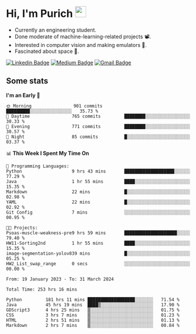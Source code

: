 <h1 align="left">Hi, I'm Purich
<img src="https://media.giphy.com/media/hvRJCLFzcasrR4ia7z/giphy.gif" width="30px"/></h1>

* Currently an engineering student.
* Done moderate of machine-learning-related projects :film_projector:.
* Interested in computer vision and making emulators :space_invader:.
* Fascinated about space :milky_way:.

[![Linkedin Badge](https://img.shields.io/badge/-Purich-blue?style=flat-square&logo=Linkedin&logoColor=white&link=https://www.linkedin.com/in/purich-siritip-16b3b3255/)](https://www.linkedin.com/in/purich-siritip-16b3b3255) [![Medium Badge](https://img.shields.io/badge/-@purich-gray?style=flat-square&labelColor=000000&logo=Medium&link=https://medium.com/@phuritsiritip)](https://medium.com/@phuritsiritip)
[![Gmail Badge](https://img.shields.io/badge/-mark.phurit@gmail.com-c14438?style=flat-square&logo=Gmail&logoColor=white&link=mailto:mark.phurit@gmail.com)](mailto:mark.phurit@gmail.com)

## Some stats

  
  <!--START_SECTION:waka-->
**I'm an Early 🐤** 

```text
🌞 Morning                901 commits         █████████░░░░░░░░░░░░░░░░   35.73 % 
🌆 Daytime                765 commits         ████████░░░░░░░░░░░░░░░░░   30.33 % 
🌃 Evening                771 commits         ████████░░░░░░░░░░░░░░░░░   30.57 % 
🌙 Night                  85 commits          █░░░░░░░░░░░░░░░░░░░░░░░░   03.37 % 
```


📊 **This Week I Spent My Time On** 

```text
💬 Programming Languages: 
Python                   9 hrs 43 mins       ███████████████████░░░░░░   77.29 % 
Java                     1 hr 55 mins        ████░░░░░░░░░░░░░░░░░░░░░   15.35 % 
Markdown                 22 mins             █░░░░░░░░░░░░░░░░░░░░░░░░   02.98 % 
YAML                     22 mins             █░░░░░░░░░░░░░░░░░░░░░░░░   02.92 % 
Git Config               7 mins              ░░░░░░░░░░░░░░░░░░░░░░░░░   00.95 % 

🐱‍💻 Projects: 
Psoas-muscle-weakness-pre9 hrs 59 mins       ████████████████████░░░░░   79.40 % 
HW11-Sorting2nd          1 hr 55 mins        ████░░░░░░░░░░░░░░░░░░░░░   15.35 % 
image-segmentation-yolov839 mins             █░░░░░░░░░░░░░░░░░░░░░░░░   05.25 % 
HW2_List_swap_range      0 secs              ░░░░░░░░░░░░░░░░░░░░░░░░░   00.00 % 
```


<!--END_SECTION:waka-->

  <!--START_SECTION:waka-simple-->

```text
From: 19 January 2023 - To: 31 March 2024

Total Time: 253 hrs 16 mins

Python         181 hrs 11 mins ██████████████████░░░░░░░   71.54 %
Java           45 hrs 19 mins  ████▒░░░░░░░░░░░░░░░░░░░░   17.90 %
GDScript3      4 hrs 25 mins   ▒░░░░░░░░░░░░░░░░░░░░░░░░   01.75 %
CSS            3 hrs 7 mins    ▒░░░░░░░░░░░░░░░░░░░░░░░░   01.23 %
HTML           2 hrs 51 mins   ▒░░░░░░░░░░░░░░░░░░░░░░░░   01.13 %
Markdown       2 hrs 7 mins    ▒░░░░░░░░░░░░░░░░░░░░░░░░   00.84 %
```

<!--END_SECTION:waka-simple-->

  <!--![Anurag's GitHub stats](https://github-readme-stats.vercel.app/api?username=vikimark&show_icons=true&theme=gruvbox_light)-->
  
<!--
**vikimark/vikimark** is a ✨ _special_ ✨ repository because its `README.md` (this file) appears on your GitHub profile.

Here are some ideas to get you started:

- 🔭 I’m currently working on ...
- 🌱 I’m currently learning ...
- 👯 I’m looking to collaborate on ...
- 🤔 I’m looking for help with ...
- 💬 Ask me about ...
- 📫 How to reach me: ...
- 😄 Pronouns: ...
- ⚡ Fun fact: ...
-->
